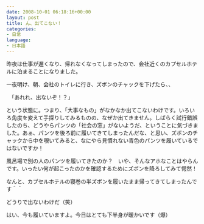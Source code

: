 ```yaml
---
date: 2008-10-01 06:18:16+00:00
layout: post
title: ん、出てこない！
categories:
- 日常
language:
- 日本語
---
```


昨夜は仕事が遅くなり、帰れなくなってしまったので、会社近くのカプセルホテルに泊まることになりました。

一夜明け、朝、会社のトイレに行き、ズボンのチャックを下げたら、、

　「あれれ、出ないぞ！？」

という状態に。つまり、「大事なもの」がなかなか出てこないわけです。いろいろ角度を変えて手探りしてみるものの、なぜか出てきません。しばらく試行錯誤したのち、どうやらパンツの「社会の窓」がないようだ、ということに気づきました。あぁ、パンツを後ろ前に履いてきてしまったんだな、と思い、ズボンのチャックから中を覗いてみると、なにやら見慣れない青色のパンツを履いているではないですか！

風呂場で別の人のパンツを履いてきたのか？　いや、そんなアホなことはやらんです。いったい何が起こったのかを確認するためにズボンを降ろしてみて愕然！

なんと、カプセルホテルの寝巻の半ズボンを履いたまま帰ってきてしまったんです＾＾

どうりで出ないわけだ（笑）

はい、今も履いていますよ。今日はとても下半身が暖かいです（爆）
